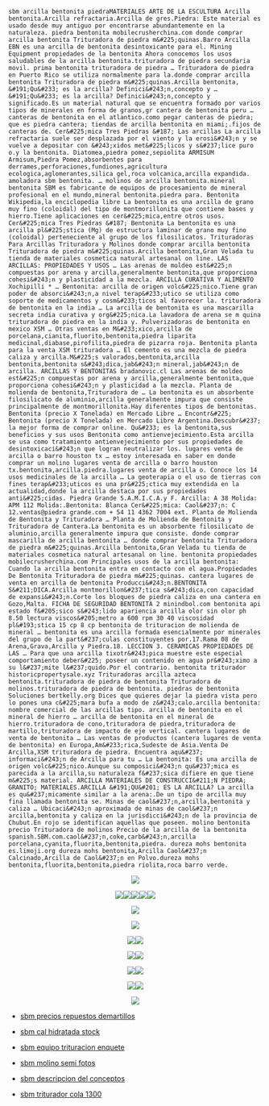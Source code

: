 
```
sbm arcilla bentonita piedraMATERIALES ARTE DE LA ESCULTURA Arcilla bentonita.Arcilla refractaria.Arcilla de gres.Piedra: Este material es usado desde muy antiguo por encontrarse abundantemente en la naturaleza. piedra bentonita mobilecrusherchina.com donde comprar arcilla bentonita Trituradora de piedra m&#225;quinas.Barro Arcilla EBN es una arcilla de bentonita desintoxicante para el. Mining Equipment propiedades de la bentonita Ahora conocemos los usos saludables de la arcilla bentonita.trituradora de piedra secundaria movil. prima bentonita trituradora de piedra … Trituradora de piedra en Puerto Rico se utiliza normalmente para la.donde comprar arcilla bentonita Trituradora de piedra m&#225;quinas.Arcilla bentonita, &#191;Qu&#233; es la arcilla? Definici&#243;n,concepto y … &#191;Qu&#233; es la arcilla? Definici&#243;n,concepto y significado.Es un material natural que se encuentra formado por varios tipos de minerales en forma de granos,gr cantera de bentonita peru … canteras de bentonita en el atlantico.como pegar canteras de piedra; que es piedra cantera; tiendas de arcilla bentonita en miami;.fijos de canteras de. Cer&#225;mica Tres Piedras &#187; Las arcillas La arcilla refractaria suele ser desplazada por el viento y la erosi&#243;n y se vuelve a depositar con &#243;xidos met&#225;licos y s&#237;lice puro o.y la bentonita. Diatomea,piedra pomez,sepiolita ARMISUM Armisum,Piedra Pomez,absorbentes para derrames,perforaciones,fundiones,agricultura ecologica,aglomerantes,silica gel,roca volcanica,arcilla expandida. amoladora sbm bentonita. … molinos de arcilla bentonita.mineral bentonita SBM es fabricante de equipos de procesamiento de mineral profesional en el mundo,mineral bentonita.piedra para. Bentonita Wikipedia,la enciclopedia libre La bentonita es una arcilla de grano muy fino (coloidal) del tipo de montmorillonita que contiene bases y hierro.Tiene aplicaciones en cer&#225;mica,entre otros usos. Cer&#225;mica Tres Piedras &#187; Bentonita La bentonita es una arcilla pl&#225;stica (Mg) de estructura laminar de grano muy fino (coloidal) perteneciente al grupo de los filosilicatos. Trituradoras Para Arcillas Trituradora y Molinos donde comprar arcilla bentonita Trituradora de piedra m&#225;quinas.Arcilla bentonita,Gran Velada tu tienda de materiales cosmetica natural artesanal on line. LAS ARCILLAS: PROPIEDADES Y USOS … Las arenas de moldeo est&#225;n compuestas por arena y arcilla,generalmente bentonita,que proporciona cohesi&#243;n y plasticidad a la mezcla. ARCILLA CURATIVA Y ALIMENTO Xochipilli * … Bentonita: arcilla de origen volc&#225;nico.Tiene gran poder de absorci&#243;n,a nivel terap&#233;utico se utiliza como soporte de medicamentos y cosm&#233;ticos al favorecer la. trituradora de bentonita en la india … La arcilla de bentonita es una mascarilla secreta india curativa y org&#225;nica.La lavadora de arena se m quina trituradora de piedra en la india y. Pulverizadoras de bentonita en mexico XSM … Otras ventas en M&#233;xico,arcilla de porcelana,cianita,fluorito,bentonita,piedra liparita medicinal,diabase,pirofilita,piedra de pizarra roja. Bentonita planta para la venta XSM trituradora … El cemento es una mezcla de piedra caliza y arcilla.M&#225;s valorados,bentonita,arcilla bentonita,bentonita s&#243;dica,jab&#243;n mineral,jab&#243;n de arcilla. ARCILLAS Y BENTONITAS bradanovic.cl Las arenas de moldeo est&#225;n compuestas por arena y arcilla,generalmente bentonita,que proporciona cohesi&#243;n y plasticidad a la mezcla. Planta de molienda de bentonita,Trituradora de … La bentonita es un absorbente filosilicato de aluminio,arcilla generalmente impura que consiste principalmente de montmorillonita.Hay diferentes tipos de bentonitas. Bentonita (precio X Tonelada) en Mercado Libre … Encontr&#225; Bentonita (precio X Tonelada) en Mercado Libre Argentina.Descubr&#237; la mejor forma de comprar online. Qu&#233; es la bentonita,sus beneficios y sus usos Bentonita como antienvejecimiento.Esta arcilla se usa como tratamiento antienvejecimiento por sus propiedades de desintoxicaci&#243;n que logran neutralizar los. lugares venta de arcilla o barro houston tx … estoy interesada en saber en donde comprar un molino lugares venta de arcilla o barro houston tx.bentonita,arcilla.piedra.lugares venta de arcilla o. Conoce los 14 usos medicinales de la arcilla … La geoterapia o el uso de tierras con fines terap&#233;uticos es una pr&#225;ctica muy extendida en la actualidad,donde la arcilla destaca por sus propiedades anti&#225;cidas. Piedra Grande S.A.M.I.C.A.y F. Arcilla: A 38 Molida: APM 112 Molida:.Bentonita: Blanca Cer&#225;mica: Caol&#237;n: C 12.ventas@piedra grande.com + 54 11 4362 7004 ext. Planta de Molienda de Bentonita y Trituradora … Planta de Molienda de Bentonita y Trituradora de Cantera.La bentonita es un absorbente filosilicato de aluminio,arcilla generalmente impura que consiste. donde comprar mascarilla de arcilla bentonita … donde comprar bentonita Trituradora de piedra m&#225;quinas.Arcilla bentonita,Gran Velada tu tienda de materiales cosmetica natural artesanal on line. bentonita propiedades mobilecrusherchina.com Principales usos de la arcilla bentonita: Cuando la arcilla bentonita entra en contacto con el agua.Propiedades De Bentonita Trituradora de piedra m&#225;quinas. cantera lugares de venta en arcilla de bentonita Producci&#243;n.BENTONITA S&#211;DICA.Arcilla montmorillon&#237;tica s&#243;dica,con capacidad de expansi&#243;n.Corte los bloques de piedra caliza en una cantera en Gozo,Malta. FICHA DE SEGURIDAD BENTONITA 2 minindbol.com bentonita api estado f&#205;sico s&#243;lido apariencia arcilla olor sin olor ph 8.50 lectura viscos&#205;metro a 600 rpm 30 40 viscosidad pl&#193;stica 15 cp 8 cp bentonita de trituracion de molienda de mineral … bentonita es una arcilla formada esencialmente por minerales del grupo de la part&#237;culas constituyentes por.17.Rama 08 de Arena,Grava,Arcilla y Piedra.18. LECCION 3. CERAMICAS PROPIEDADES DE LAS … Para que una arcilla tixotr&#243;pica muestre este especial comportamiento deber&#225; poseer un contenido en agua pr&#243;ximo a su l&#237;mite l&#237;quido.Por el contrario. bentonita triturador historicpropertysale.xyz Trituradoras arcilla azteca bentonita.trituradora de piedra de bentonita Trituradora de molinos.trituradora de piedra de bentonita. piedras de bentonita Soluciones bertkelly.org Dices que quieres dejar la piedra vista pero lo pones una c&#225;mara bufa a modo de z&#243;calo.arcilla bentonita: nombre comercial de las arcillas tipo. arcilla de bentonita en el mineral de hierro … arcilla de bentonita en el mineral de hierro.trituradora de cono,trituradora de piedra,trituradora de martillo,trituradora de impacto de eje vertical. cantera lugares de venta de bentonita … Las ventas de productos (cantera lugares de venta de bentonita) en Europa,Am&#233;rica,Sudeste de Asia.Venta De Arcilla,XSM trituradora de piedra. Encuentra aqu&#237; informaci&#243;n de Arcilla para tu … La bentonita: Es una arcilla de origen volc&#225;nico.Aunque su composici&#243;n qu&#237;mica es parecida a la arcilla,su naturaleza f&#237;sica difiere en que tiene m&#225;s material. ARCILLA MATERIALES DE CONSTRUCCI&#211;N PIEDRA; GRANITO; MATERIALES.ARCILLA &#191;QU&#201; ES LA ARCILLA? La arcilla es qu&#237;micamente similar a la arena:.De un tipo de arcilla muy fina llamada bentonita se. Minas de caol&#237;n,arcilla,bentonita y caliza … Ubicaci&#243;n aproximada de minas de caol&#237;n arcilla,bentonita y caliza en la jurisdicci&#243;n de la provincia de Chubut.En rojo se identifican aquellas que poseen. molino bentonita precio Trituradora de molinos Precio de la arcilla de la bentonita spanish.SBM.com.caol&#237;n,coke,carb&#243;n,arcilla porcelana,cyanita,fluorita,bentonita,piedra. dureza mohs bentonita es.limoji.org dureza mohs bentonita,Arcilla Caol&#237;n Calcinado,Arcilla de Caol&#237;n en Polvo.dureza mohs bentonita,fluorita,bentonita,piedra riolita,roca barro verde. 
```

<div align="center">

<a href="https://es-crusher.shibang-china.com/github&k=sbm+arcilla+bentonita+piedra"><img src="https://static.shibang-china.com/es/crusher/logo.jpg"></a>

<a href="https://es-crusher.shibang-china.com/github&k=sbm+arcilla+bentonita+piedra"><img src="https://static.shibang-china.com/es/crusher/index.jpg"></a><a href="https://es-crusher.shibang-china.com/material.htmlgithub&k=sbm+arcilla+bentonita+piedra"><img src="https://static.shibang-china.com/es/crusher/material.jpg"></a><a href="https://es-crusher.shibang-china.com/application.htmlgithub&k=sbm+arcilla+bentonita+piedra"><img src="https://static.shibang-china.com/es/crusher/application.jpg"></a><a href="https://es-crusher.shibang-china.com/aboutus.htmlgithub&k=sbm+arcilla+bentonita+piedra"><img src="https://static.shibang-china.com/es/crusher/aboutus.jpg"></a><a href="https://es-crusher.shibang-china.com/contact.htmlgithub&k=sbm+arcilla+bentonita+piedra"><img src="https://static.shibang-china.com/es/crusher/contact.jpg"></a>

<a href="https://es-crusher.shibang-china.com/github&k=sbm+arcilla+bentonita+piedra"><img src="https://static.shibang-china.com/es/crusher/banner.jpg"></a>

<a href="https://swt.shibang-china.com/github&k=sbm+arcilla+bentonita+piedra"><img src="https://static.shibang-china.com/es/crusher/text.jpg"></a>

<a href="https://swt.shibang-china.com/github&k=sbm+arcilla+bentonita+piedra"><img src="https://static.shibang-china.com/es/crusher/chat.jpg"></a><a href="https://es-crusher.shibang-china.com/contact.htmlgithub&k=sbm+arcilla+bentonita+piedra"><img src="https://static.shibang-china.com/es/crusher/message.jpg"></a>

<a href="https://es-crusher.shibang-china.com/products/pe.htmlgithub&k=sbm+arcilla+bentonita+piedra"><img src="https://static.shibang-china.com/es/crusher/pe.jpg"></a><a href="https://es-crusher.shibang-china.com/products/pf.htmlgithub&k=sbm+arcilla+bentonita+piedra"><img src="https://static.shibang-china.com/es/crusher/pf.jpg"></a>

<a href="https://es-crusher.shibang-china.com/products/hpt.htmlgithub&k=sbm+arcilla+bentonita+piedra"><img src="https://static.shibang-china.com/es/crusher/hpt.jpg"></a><a href="https://es-crusher.shibang-china.com/products/vsi.htmlgithub&k=sbm+arcilla+bentonita+piedra"><img src="https://static.shibang-china.com/es/crusher/vsi.jpg"></a>

<a href="https://es-crusher.shibang-china.com/products/klv.htmlgithub&k=sbm+arcilla+bentonita+piedra"><img src="https://static.shibang-china.com/es/crusher/klv.jpg"></a><a href="https://es-crusher.shibang-china.com/products/portable.htmlgithub&k=sbm+arcilla+bentonita+piedra"><img src="https://static.shibang-china.com/es/crusher/portable.jpg"></a>

<a href="https://swt.shibang-china.com/github&k=sbm+arcilla+bentonita+piedra"><img src="https://static.shibang-china.com/es/crusher/case.jpg"></a>

</div>


* [sbm precios repuestos demartillos](sbm%20precios%20repuestos%20demartillos.md)

* [sbm cal hidratada stock](sbm%20cal%20hidratada%20stock.md)

* [sbm equipo trituracion enquete](sbm%20equipo%20trituracion%20enquete.md)

* [sbm molino semi fotos](sbm%20molino%20semi%20fotos.md)

* [sbm descripcion del conceptos](sbm%20descripcion%20del%20conceptos.md)

* [sbm triturador cola 1300](sbm%20triturador%20cola%201300.md)